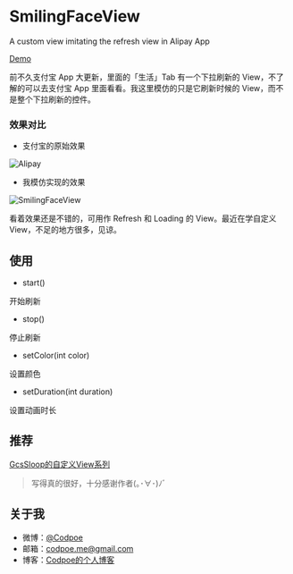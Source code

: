 # SmilingFaceView
A custom view imitating the refresh view in Alipay App

[Demo](http://fir.im/smilingface)

前不久支付宝 App 大更新，里面的「生活」Tab 有一个下拉刷新的 View，不了解的可以去支付宝 App 里面看看。我这里模仿的只是它刷新时候的 View，而不是整个下拉刷新的控件。

### 效果对比

- 支付宝的原始效果

 ![Alipay](http://7xttuv.com2.z0.glb.qiniucdn.com/smilingfaceview/alipay-life.gif)
- 我模仿实现的效果

 ![SmilingFaceView](http://7xttuv.com2.z0.glb.qiniucdn.com/smilingface.gif)

 看着效果还是不错的，可用作 Refresh 和 Loading 的 View。最近在学自定义 View，不足的地方很多，见谅。

## 使用

- start()

 开始刷新
- stop()

 停止刷新
- setColor(int color)

 设置颜色
- setDuration(int duration)

 设置动画时长

## 推荐

[GcsSloop的自定义View系列](http://gcssloop.com/)
> 写得真的很好，十分感谢作者(｡･∀･)ﾉﾞ

## 关于我

- 微博：[@Codpoe](http://weibo.com/2757541610/)
- 邮箱：codpoe.me@gmail.com
- 博客：[Codpoe的个人博客](http://codpoe.me/)